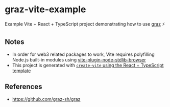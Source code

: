 # graz-vite-example

Example Vite + React + TypeScript project demonstrating how to use [graz](https://github.com/graz-sh/graz) ⚡️

## Notes

- In order for web3 related packages to work, Vite requires polyfilling Node.js built-in modules using [vite-plugin-node-stdlib-browser](https://github.com/sodatea/vite-plugin-node-stdlib-browser)
- This project is generated with [`create-vite` using the React + TypeScript template](https://github.com/vitejs/vite/tree/main/packages/create-vite/template-react-ts)

## References

- <https://github.com/graz-sh/graz>
